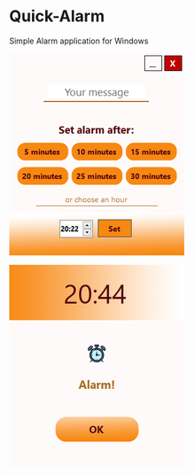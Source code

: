 # Quick-Alarm
Simple Alarm application for Windows 

<p>
  <span align="right"> <img src="https://github.com/planimir77/Screenshots/blob/main/Quick_alarm/Quick-Alarm-Screenshot-1.PNG" alt="Quick-Alarm Screenshot 1" /></span>
</p>
<p>
  <span align="right"> <img src="https://github.com/planimir77/Screenshots/blob/main/Quick_alarm/Quick-Alarm-Screenshot-2.PNG" alt="Quick-Alarm Screenshot 2" /></span>
</p>